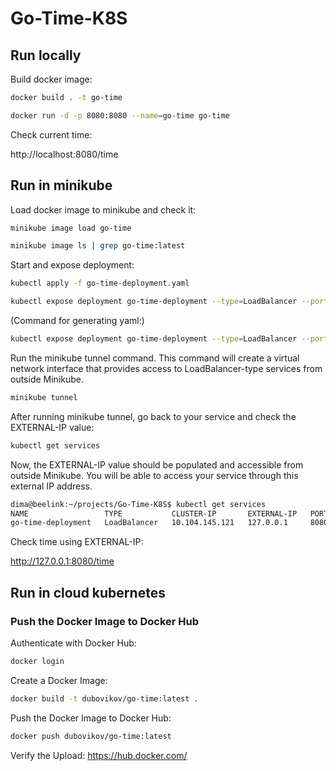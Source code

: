 # Go-Time-K8S

## Run locally

Build docker image:

```bash
docker build . -t go-time

docker run -d -p 8080:8080 --name=go-time go-time
```
Check current time:

http://localhost:8080/time

## Run in minikube

Load docker image to minikube and check it:
```bash
minikube image load go-time

minikube image ls | grep go-time:latest
```

Start and expose deployment:
```bash
kubectl apply -f go-time-deployment.yaml

kubectl expose deployment go-time-deployment --type=LoadBalancer --port=8080
```

(Command for generating yaml:)
```bash
kubectl expose deployment go-time-deployment --type=LoadBalancer --port=8080 --dry-run=client -o yaml > go-time-service.yaml
```


Run the minikube tunnel command. This command will create a virtual network interface that provides access to LoadBalancer-type services from outside Minikube.
```bash
minikube tunnel
```

After running minikube tunnel, go back to your service and check the EXTERNAL-IP value:
```bash
kubectl get services
```
Now, the EXTERNAL-IP value should be populated and accessible from outside Minikube. You will be able to access your service through this external IP address.

```bash
dima@beelink:~/projects/Go-Time-K8S$ kubectl get services
NAME                 TYPE           CLUSTER-IP       EXTERNAL-IP   PORT(S)          AGE
go-time-deployment   LoadBalancer   10.104.145.121   127.0.0.1     8080:30889/TCP   2m29s
```
Check time using EXTERNAL-IP:

http://127.0.0.1:8080/time

## Run in cloud kubernetes

### Push the Docker Image to Docker Hub

Authenticate with Docker Hub:
```bash
docker login
```

Create a Docker Image:
```bash
docker build -t dubovikov/go-time:latest .
```

Push the Docker Image to Docker Hub:
```bash
docker push dubovikov/go-time:latest
```

Verify the Upload:
https://hub.docker.com/